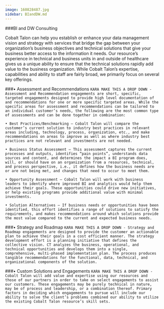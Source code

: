 ```yaml
---
image: 160828487.jpg
sidebar: BIandDW.md
---
```


###BI and DW Consulting

Cobalt Talon can help you establish or enhance your data management vision and strategy with services that bridge the gap between your organization’s business objectives and technical solutions that give your business better access to the information it needs.  Our resource’s experience in technical and business units in and outside of healthcare gives us a unique ability to ensure that the technical solutions rapidly add value to the business organization. While Cobalt Talon’s expertise, capabilities and ability to staff are fairly broad, we primarily focus on several key offerings. 

###• Assessment and Recommendations
`KARA MAKE THIS A DROP DOWN -Assessment and Recommendation engagements are short, specific, targeted engagements designed to provide high level documentation of and recommendations for one or more specific targeted areas. While the specific areas for assessment and recommendations can be tailored to an individual customer’s needs, the following are the most common type of assessments and can be done together in combination:`

`• Best Practices/Benchmarking – Cobalt Talon will compare the customer’s current solution to industry best practices in relevant areas including, technology, process, organization, etc., and make recommendations on areas to improve as well as where industry best practices are not relevant and investments are not needed.`

`• Business Status Assessment – This assessment captures the current processes and outputs, identifies “pain points”, understands data sources and content, and determines the impact a BI program does, will, or should have on an organization from a resources, technical, and process perspective, i.e., it defines how the business needs are or are not being met, and changes that need to occur to meet them.`

`• Opportunity Assessment – Cobalt Talon will work with business leaders to identify where improved BI and analytics would help them achieve their goals. These opportunities could drive new initiatives, or help existing programs provide additional value with minimal investments.`

`• Solution Alternatives – If business needs or opportunities have been identified, this effort identifies a range of solutions to satisfy the requirements, and makes recommendations around which solutions provide the most value compared to the current and expected business needs.`

###• Strategy and Roadmap
`KARA MAKE THIS A DROP DOWN - Strategy and Roadmap engagements are designed to provide the customer an actionable plan to achieve their goals in a cost efficient manner. The strategy development effort is a planning initiative that defines the collective vision. CT analyzes the business, operational, and technical opportunities and develops them into a single, comprehensive, multi-phased implementation plan. The process produces tangible recommendations for the functional, data, technical, and organizational components of the solution.`

###• Custom Solutions and Engagements
`KARA MAKE THIS A DROP DOWN -Cobalt Talon will add value and expertise using our resources and those of our partners in order to take on select engagements to assist our customers. These engagements may be purely technical in nature, may be of process and leadership, or a combination thereof. Primary factors in deciding which engagements to pursue will include our ability to solve the client’s problems combined our ability to utilize the existing Cobalt Talon resource’s skill sets.`


